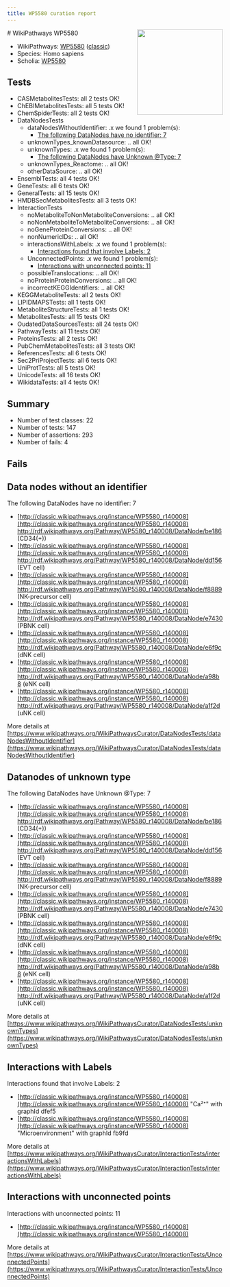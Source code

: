 ```yaml
---
title: WP5580 curation report
---
```


<img style="float: right; width: 200px" src="https://upload.wikimedia.org/wikipedia/commons/thumb/8/83/Wplogo_with_text_500.png/640px-Wplogo_with_text_500.png" />
# WikiPathways WP5580

* WikiPathways: [WP5580](https://wikipathways.org/pathways/WP5580) ([classic](https://classic.wikipathways.org/instance/WP5580))
* Species: Homo sapiens
* Scholia: [WP5580](https://scholia.toolforge.org/wikipathways/WP5580)
## Tests
* CASMetabolitesTests: all 2 tests OK!
* ChEBIMetabolitesTests: all 5 tests OK!
* ChemSpiderTests: all 2 tests OK!
* DataNodesTests
    * dataNodesWithoutIdentifier: .x we found 1 problem(s):
        * [The following DataNodes have no identifier: 7](#d2d32fa6)
    * unknownTypes_knownDatasource: .. all OK!
    * unknownTypes: .x we found 1 problem(s):
        * [The following DataNodes have Unknown @Type: 7](#839973e5)
    * unknownTypes_Reactome: .. all OK!
    * otherDataSource: .. all OK!
* EnsemblTests: all 4 tests OK!
* GeneTests: all 6 tests OK!
* GeneralTests: all 15 tests OK!
* HMDBSecMetabolitesTests: all 3 tests OK!
* InteractionTests
    * noMetaboliteToNonMetaboliteConversions: .. all OK!
    * noNonMetaboliteToMetaboliteConversions: .. all OK!
    * noGeneProteinConversions: .. all OK!
    * nonNumericIDs: .. all OK!
    * interactionsWithLabels: .x we found 1 problem(s):
        * [Interactions found that involve Labels: 2](#630d2679)
    * UnconnectedPoints: .x we found 1 problem(s):
        * [Interactions with unconnected points: 11](#7f1d4078)
    * possibleTranslocations: .. all OK!
    * noProteinProteinConversions: .. all OK!
    * incorrectKEGGIdentifiers: .. all OK!
* KEGGMetaboliteTests: all 2 tests OK!
* LIPIDMAPSTests: all 1 tests OK!
* MetaboliteStructureTests: all 1 tests OK!
* MetabolitesTests: all 15 tests OK!
* OudatedDataSourcesTests: all 24 tests OK!
* PathwayTests: all 11 tests OK!
* ProteinsTests: all 2 tests OK!
* PubChemMetabolitesTests: all 3 tests OK!
* ReferencesTests: all 6 tests OK!
* Sec2PriProjectTests: all 6 tests OK!
* UniProtTests: all 5 tests OK!
* UnicodeTests: all 16 tests OK!
* WikidataTests: all 4 tests OK!


## Summary

* Number of test classes: 22
* Number of tests: 147
* Number of assertions: 293
* Number of fails: 4

## Fails

<a name="d2d32fa6" />

## Data nodes without an identifier

The following DataNodes have no identifier: 7

* [http://classic.wikipathways.org/instance/WP5580_r140008](http://classic.wikipathways.org/instance/WP5580_r140008) http://rdf.wikipathways.org/Pathway/WP5580_r140008/DataNode/be186 (CD34(+))
* [http://classic.wikipathways.org/instance/WP5580_r140008](http://classic.wikipathways.org/instance/WP5580_r140008) http://rdf.wikipathways.org/Pathway/WP5580_r140008/DataNode/dd156 (EVT cell)
* [http://classic.wikipathways.org/instance/WP5580_r140008](http://classic.wikipathways.org/instance/WP5580_r140008) http://rdf.wikipathways.org/Pathway/WP5580_r140008/DataNode/f8889 (NK-precursor cell)
* [http://classic.wikipathways.org/instance/WP5580_r140008](http://classic.wikipathways.org/instance/WP5580_r140008) http://rdf.wikipathways.org/Pathway/WP5580_r140008/DataNode/e7430 (PBNK cell)
* [http://classic.wikipathways.org/instance/WP5580_r140008](http://classic.wikipathways.org/instance/WP5580_r140008) http://rdf.wikipathways.org/Pathway/WP5580_r140008/DataNode/e6f9c (dNK cell)
* [http://classic.wikipathways.org/instance/WP5580_r140008](http://classic.wikipathways.org/instance/WP5580_r140008) http://rdf.wikipathways.org/Pathway/WP5580_r140008/DataNode/a98b8 (eNK cell)
* [http://classic.wikipathways.org/instance/WP5580_r140008](http://classic.wikipathways.org/instance/WP5580_r140008) http://rdf.wikipathways.org/Pathway/WP5580_r140008/DataNode/a1f2d (uNK cell)


More details at [https://www.wikipathways.org/WikiPathwaysCurator/DataNodesTests/dataNodesWithoutIdentifier](https://www.wikipathways.org/WikiPathwaysCurator/DataNodesTests/dataNodesWithoutIdentifier)

<a name="839973e5" />

## Datanodes of unknown type

The following DataNodes have Unknown @Type: 7

* [http://classic.wikipathways.org/instance/WP5580_r140008](http://classic.wikipathways.org/instance/WP5580_r140008) http://rdf.wikipathways.org/Pathway/WP5580_r140008/DataNode/be186 (CD34(+))
* [http://classic.wikipathways.org/instance/WP5580_r140008](http://classic.wikipathways.org/instance/WP5580_r140008) http://rdf.wikipathways.org/Pathway/WP5580_r140008/DataNode/dd156 (EVT cell)
* [http://classic.wikipathways.org/instance/WP5580_r140008](http://classic.wikipathways.org/instance/WP5580_r140008) http://rdf.wikipathways.org/Pathway/WP5580_r140008/DataNode/f8889 (NK-precursor cell)
* [http://classic.wikipathways.org/instance/WP5580_r140008](http://classic.wikipathways.org/instance/WP5580_r140008) http://rdf.wikipathways.org/Pathway/WP5580_r140008/DataNode/e7430 (PBNK cell)
* [http://classic.wikipathways.org/instance/WP5580_r140008](http://classic.wikipathways.org/instance/WP5580_r140008) http://rdf.wikipathways.org/Pathway/WP5580_r140008/DataNode/e6f9c (dNK cell)
* [http://classic.wikipathways.org/instance/WP5580_r140008](http://classic.wikipathways.org/instance/WP5580_r140008) http://rdf.wikipathways.org/Pathway/WP5580_r140008/DataNode/a98b8 (eNK cell)
* [http://classic.wikipathways.org/instance/WP5580_r140008](http://classic.wikipathways.org/instance/WP5580_r140008) http://rdf.wikipathways.org/Pathway/WP5580_r140008/DataNode/a1f2d (uNK cell)


More details at [https://www.wikipathways.org/WikiPathwaysCurator/DataNodesTests/unknownTypes](https://www.wikipathways.org/WikiPathwaysCurator/DataNodesTests/unknownTypes)

<a name="630d2679" />

## Interactions with Labels

Interactions found that involve Labels: 2

* [http://classic.wikipathways.org/instance/WP5580_r140008](http://classic.wikipathways.org/instance/WP5580_r140008) "Ca²⁺" with graphId dfef5
* [http://classic.wikipathways.org/instance/WP5580_r140008](http://classic.wikipathways.org/instance/WP5580_r140008) "Microenvironment" with graphId fb9fd


More details at [https://www.wikipathways.org/WikiPathwaysCurator/InteractionTests/interactionsWithLabels](https://www.wikipathways.org/WikiPathwaysCurator/InteractionTests/interactionsWithLabels)

<a name="7f1d4078" />

## Interactions with unconnected points

Interactions with unconnected points: 11

* [http://classic.wikipathways.org/instance/WP5580_r140008](http://classic.wikipathways.org/instance/WP5580_r140008)


More details at [https://www.wikipathways.org/WikiPathwaysCurator/InteractionTests/UnconnectedPoints](https://www.wikipathways.org/WikiPathwaysCurator/InteractionTests/UnconnectedPoints)

